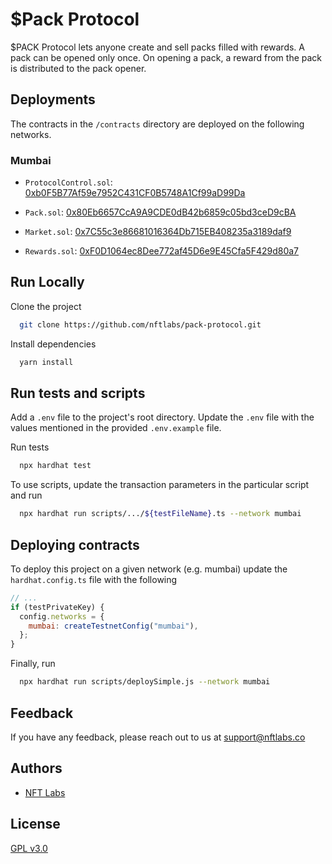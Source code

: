 # $Pack Protocol

$PACK Protocol lets anyone create and sell packs filled with rewards. A pack can be opened only once. On opening a pack, a reward 
from the pack is distributed to the pack opener.

## Deployments
The contracts in the `/contracts` directory are deployed on the following networks.

### Mumbai
- `ProtocolControl.sol`: [0xb0F5B77Af59e7952C431CF0B5748A1Cf99aD99Da](https://mumbai.polygonscan.com/address/0xb0F5B77Af59e7952C431CF0B5748A1Cf99aD99Da#code)

- `Pack.sol`: [0x80Eb6657CcA9A9CDE0dB42b6859c05bd3ceD9cBA](https://mumbai.polygonscan.com/address/0x80Eb6657CcA9A9CDE0dB42b6859c05bd3ceD9cBA#code)

- `Market.sol`: [0x7C55c3e86681016364Db715EB408235a3189daf9](https://mumbai.polygonscan.com/address/0x7C55c3e86681016364Db715EB408235a3189daf9#code)

- `Rewards.sol`: [0xF0D1064ec8Dee772af45D6e9E45Cfa5F429d80a7](https://mumbai.polygonscan.com/address/0xF0D1064ec8Dee772af45D6e9E45Cfa5F429d80a7#code)

## Run Locally

Clone the project

```bash
  git clone https://github.com/nftlabs/pack-protocol.git
```

Install dependencies

```bash
  yarn install
```

## Run tests and scripts

Add a `.env` file to the project's root directory. Update the `.env` file with the values mentioned in the provided `.env.example` file.

Run tests

```bash
  npx hardhat test
```

To use scripts, update the transaction parameters in the particular script and run

```bash
  npx hardhat run scripts/.../${testFileName}.ts --network mumbai
```
  
## Deploying contracts

To deploy this project on a given network (e.g. mumbai) update the `hardhat.config.ts` file with the following

```javascript
// ...
if (testPrivateKey) {
  config.networks = {
    mumbai: createTestnetConfig("mumbai"),
  };
}
```

Finally, run 

```bash
  npx hardhat run scripts/deploySimple.js --network mumbai
```
  
## Feedback

If you have any feedback, please reach out to us at support@nftlabs.co

## Authors

- [NFT Labs](https://github.com/nftlabs)

  
## License

[GPL v3.0](https://choosealicense.com/licenses/gpl-3.0/)